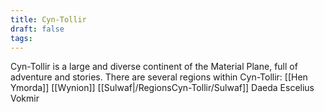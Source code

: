 ```yaml
---
title: Cyn-Tollir
draft: false
tags:
---
```

 
Cyn-Tollir is a large and diverse continent of the Material Plane, full of adventure and stories. There are several regions within Cyn-Tollir:
	[[Hen Ymorda]]
	[[Wynion]]
	[[Sulwaf|/RegionsCyn-Tollir/Sulwaf]]
	Daeda
	Escelius
	Vokmir